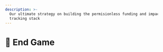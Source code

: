 ```yaml
---
description: >-
  Our ultimate strategy on building the permisionless funding and impact
  tracking stack
---
```


# 🐊 End Game

